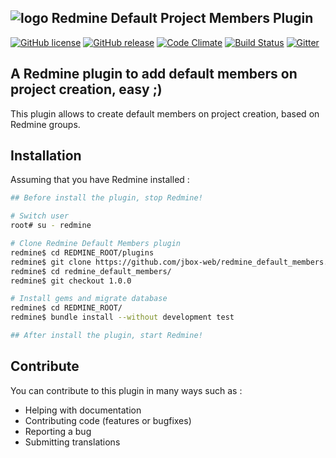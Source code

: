 ## ![logo](https://raw.github.com/jbox-web/redmine_default_members/gh-pages/images/redmine_logo.png) Redmine Default Project Members Plugin

[![GitHub license](https://img.shields.io/github/license/jbox-web/redmine_default_members.svg)](https://github.com/jbox-web/redmine_default_members/blob/devel/LICENSE)
[![GitHub release](https://img.shields.io/github/release/jbox-web/redmine_default_members.svg)](https://github.com/jbox-web/redmine_default_members/releases/latest)
[![Code Climate](https://codeclimate.com/github/jbox-web/redmine_default_members.png)](https://codeclimate.com/github/jbox-web/redmine_default_members)
[![Build Status](https://travis-ci.org/jbox-web/redmine_default_members.svg?branch=devel)](https://travis-ci.org/jbox-web/redmine_default_members)
[![Gitter](https://badges.gitter.im/Join%20Chat.svg)](https://gitter.im/jbox-web/redmine_default_members?utm_source=badge&utm_medium=badge&utm_campaign=pr-badge)

## A Redmine plugin to add default members on project creation, easy ;)

This plugin allows to create default members on project creation, based on Redmine groups.

## Installation

Assuming that you have Redmine installed :

```sh
## Before install the plugin, stop Redmine!

# Switch user
root# su - redmine

# Clone Redmine Default Members plugin
redmine$ cd REDMINE_ROOT/plugins
redmine$ git clone https://github.com/jbox-web/redmine_default_members.git
redmine$ cd redmine_default_members/
redmine$ git checkout 1.0.0

# Install gems and migrate database
redmine$ cd REDMINE_ROOT/
redmine$ bundle install --without development test

## After install the plugin, start Redmine!
```

## Contribute

You can contribute to this plugin in many ways such as :
* Helping with documentation
* Contributing code (features or bugfixes)
* Reporting a bug
* Submitting translations
